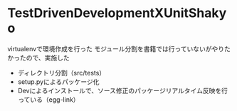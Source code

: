 # TestDrivenDevelopmentXUnitShakyo
virtualenvで環境作成を行った
モジュール分割を書籍では行っていないがやりたかったので、実施した
- ディレクトリ分割（src/tests）
- setup.pyによるパッケージ化
- Devによるインストールで、ソース修正のパッケージリアルタイム反映を行っている（egg-link）
